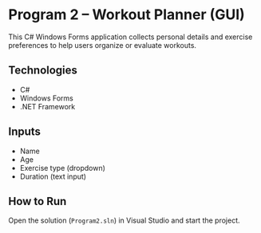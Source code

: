 # Program 2 – Workout Planner (GUI)

This C# Windows Forms application collects personal details and exercise preferences to help users organize or evaluate workouts.

## Technologies
- C#
- Windows Forms
- .NET Framework

## Inputs
- Name
- Age
- Exercise type (dropdown)
- Duration (text input)

## How to Run
Open the solution (`Program2.sln`) in Visual Studio and start the project.
